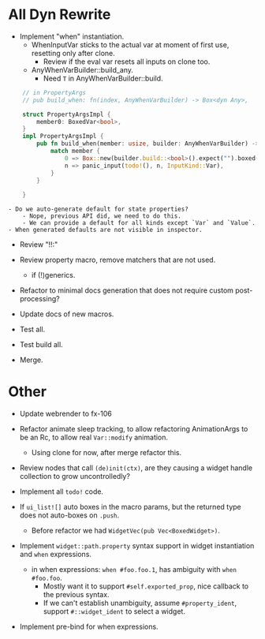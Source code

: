 # All Dyn Rewrite

* Implement "when" instantiation.
    - WhenInputVar sticks to the actual var at moment of first use, resetting only after clone.
        - Review if the eval var resets all inputs on clone too.
    - AnyWhenVarBuilder::build_any.
        - Need `T` in AnyWhenVarBuilder::build.
```rust
    // in PropertyArgs
    // pub build_when: fn(index, AnyWhenVarBuilder) -> Box<dyn Any>,

    struct PropertyArgsImpl {
        member0: BoxedVar<bool>,
    }
    impl PropertyArgsImpl {
        pub fn build_when(member: usize, builder: AnyWhenVarBuilder) -> Box<dyn Any> {
            match member {
                0 => Box::new(builder.build::<bool>().expect("").boxed()),
                n => panic_input(todo!(), n, InputKind::Var),
            }
        }
        
    }
```

    - Do we auto-generate default for state properties?
        - Nope, previous API did, we need to do this.
        - We can provide a default for all kinds except `Var` and `Value`.
    - When generated defaults are not visible in inspector.

* Review "!!:"
* Review property macro, remove matchers that are not used.
    - if (!)generics.

* Refactor to minimal docs generation that does not require custom post-processing?
* Update docs of new macros.
* Test all.
* Test build all.
* Merge.

# Other

* Update webrender to fx-106
* Refactor animate sleep tracking, to allow refactoring AnimationArgs to be an Rc, to allow real `Var::modify` animation.
    - Using clone for now, after merge refactor this.

* Review nodes that call `(de)init(ctx)`, are they causing a widget handle collection to grow uncontrolledly?

* Implement all `todo!` code.

* If `ui_list![]` auto boxes in the macro params, but the returned type does not auto-boxes on `.push`.
    - Before refactor we had `WidgetVec(pub Vec<BoxedWidget>)`.

* Implement `widget::path.property` syntax support in widget instantiation and `when` expressions.
    - in when expressions: `when #foo.foo.1`, has ambiguity with `when #foo.foo`.
        - Mostly want it to support `#self.exported_prop`, nice callback to the previous syntax.
        - If we can't establish unambiguity, assume `#property_ident`, support `#::widget_ident` to select a widget.
* Implement pre-bind for when expressions.